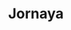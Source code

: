 ---
codehost: https://github.com/paulirish/1579671
facebook: https://facebook.com/jornaya
linkedin: https://linkedin.com/company/jornaya
logohandle: jornaya
sort: jornaya
title: Jornaya
twitter: https://x.com/jornaya
website: https://jornaya.com/
---